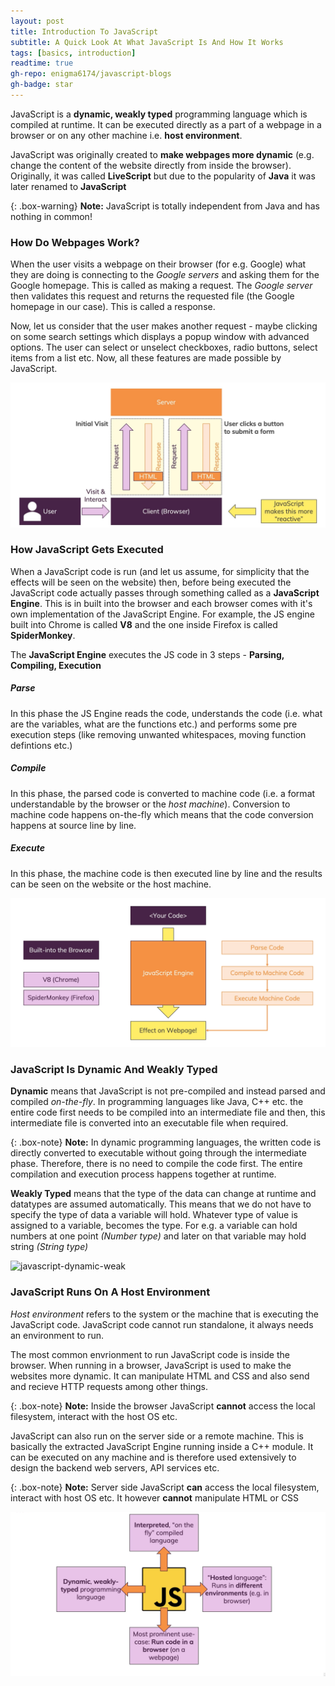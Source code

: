 ```yaml
---
layout: post
title: Introduction To JavaScript
subtitle: A Quick Look At What JavaScript Is And How It Works
tags: [basics, introduction]
readtime: true
gh-repo: enigma6174/javascript-blogs
gh-badge: star
---
```


JavaScript is a **dynamic, weakly typed** programming language which is compiled at runtime. It can be executed directly as a part of a webpage in a browser or on any other machine i.e. **host environment**.

JavaScript was originally created to **make webpages more dynamic** (e.g. change the content of the website directly from inside the browser). Originally, it was called **LiveScript** but due to the popularity of **Java** it was later renamed to **JavaScript**

{: .box-warning}
**Note:** JavaScript is totally independent from Java and has nothing in common!

### How Do Webpages Work?

When the user visits a webpage on their browser (for e.g. Google) what they are doing is connecting to the _Google servers_ and asking them for the Google homepage. This is called as making a request. The _Google server_ then validates this request and returns the requested file (the Google homepage in our case). This is called a response.

Now, let us consider that the user makes another request - maybe clicking on some search settings which displays a popup window with advanced options. The user can select or unselect checkboxes, radio buttons, select items from a list etc. Now, all these features are made possible by JavaScript.

![javascript-intro](./js-intro.jpg)

### How JavaScript Gets Executed

When a JavaScript code is run (and let us assume, for simplicity that the effects will be seen on the website) then, before being executed the JavaScript code actually passes through something called as a **JavaScript Engine**. This is in built into the browser and each browser comes with it's own implementation of the JavaScript Engine. For example, the JS engine built into Chrome is called **V8** and the one inside Firefox is called **SpiderMonkey**.

The **JavaScript Engine** executes the JS code in 3 steps - **Parsing, Compiling, Execution**

##### Parse

In this phase the JS Engine reads the code, understands the code (i.e. what are the variables, what are the functions etc.) and performs some pre execution steps (like removing unwanted whitespaces, moving function defintions etc.)

##### Compile

In this phase, the parsed code is converted to machine code (i.e. a format understandable by the browser or the _host machine_). Conversion to machine code happens on-the-fly which means that the code conversion happens at source line by line.

##### Execute

In this phase, the machine code is then executed line by line and the results can be seen on the website or the host machine.

![javascript-execute](./img/js-execute.png)

### JavaScript Is Dynamic And Weakly Typed

**Dynamic** means that JavaScript is not pre-compiled and instead parsed and compiled _on-the-fly_. In programming languages like Java, C++ etc. the entire code first needs to be compiled into an intermediate file and then, this intermediate file is converted into an executable file when required.

{: .box-note}
**Note:** In dynamic programming languages, the written code is directly converted to executable without going through the intermediate phase. Therefore, there is no need to compile the code first. The entire compilation and execution process happens together at runtime.

**Weakly Typed** means that the type of the data can change at runtime and datatypes are assumed automatically. This means that we do not have to specify the type of data a variable will hold. Whatever type of value is assigned to a variable, becomes the type. For e.g. a variable can hold numbers at one point _(Number type)_ and later on that variable may hold string _(String type)_

![javascript-dynamic-weak](/javascript-blogs/assets/img/js-dynamic-weak.png)

### JavaScript Runs On A Host Environment

_Host environment_ refers to the system or the machine that is executing the JavaScript code. JavaScript code cannot run standalone, it always needs an environment to run.

The most common envrionment to run JavaScript code is inside the browser. When running in a browser, JavaScript is used to make the websites more dynamic. It can manipulate HTML and CSS and also send and recieve HTTP requests among other things.

{: .box-note}
**Note:** Inside the browser JavaScript **cannot** access the local filesystem, interact with the host OS etc.

JavaScript can also run on the server side or a remote machine. This is basically the extracted JavaScript Engine running inside a C++ module. It can be executed on any machine and is therefore used extensively to design the backend web servers, API services etc.

{: .box-note}
**Note:** Server side JavaScript **can** access the local filesystem, interact with host OS etc. It however **cannot** manipulate HTML or CSS

![javascript-summary](/img/js-summary.png)
